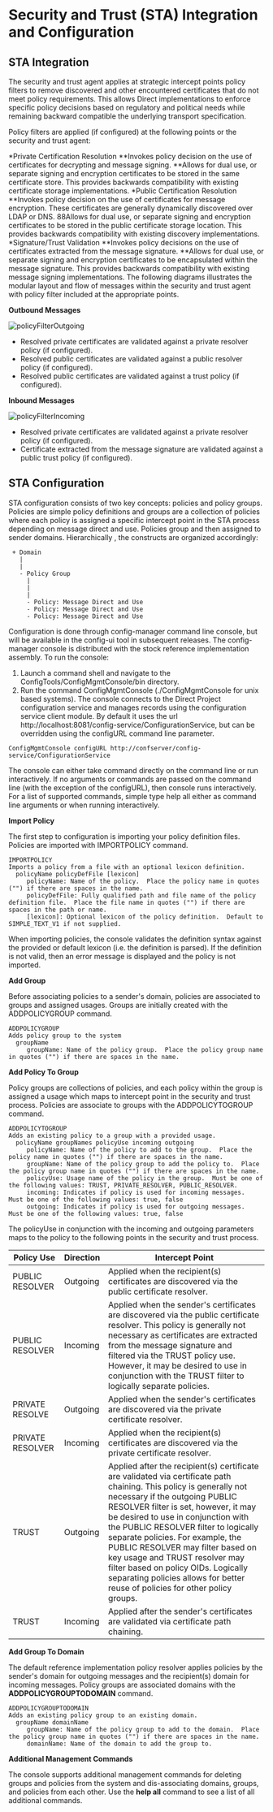 # Security and Trust (STA) Integration and Configuration

## STA Integration

The security and trust agent applies at strategic intercept points policy filters to remove discovered and other encountered certificates that do not meet policy requirements. This allows Direct implementations to enforce specific policy decisions based on regulatory and political needs while remaining backward compatible the underlying transport specification.

Policy filters are applied (if configured) at the following points or the security and trust agent:

*Private Certification Resolution
**Invokes policy decision on the use of certificates for decrypting and message signing.
**Allows for dual use, or separate signing and encryption certificates to be stored in the same certificate store. This provides backwards compatibility with existing certificate storage implementations.
*Public Certification Resolution
**Invokes policy decision on the use of certificates for message encryption. These certificates are generally dynamically discovered over LDAP or DNS.
88Allows for dual use, or separate signing and encryption certificates to be stored in the public certificate storage location. This provides backwards compatibility with existing discovery implementations.
*Signature/Trust Validation
**Invokes policy decisions on the use of certificates extracted from the message signature.
**Allows for dual use, or separate signing and encryption certificates to be encapsulated within the message signature. This provides backwards compatibility with existing message signing implementations.
The following diagrams illustrates the modular layout and flow of messages within the security and trust agent with policy filter included at the appropriate points.

**Outbound Messages**

![policyFilterOutgoing](assets/policyFilterOutgoing.PNG)

* Resolved private certificates are validated against a private resolver policy (if configured).
* Resolved public certificates are validated against a public resolver policy (if configured).
* Resolved public certificates are validated against a trust policy (if configured).

**Inbound Messages**

![policyFilterIncoming](assets/policyFilterIncoming.PNG)

* Resolved private certificates are validated against a private resolver policy (if configured).
* Certificate extracted from the message signature are validated against a public trust policy (if configured).

## STA Configuration

STA configuration consists of two key concepts: policies and policy groups. Policies are simple policy definitions and groups are a collection of policies where each policy is assigned a specific intercept point in the STA process depending on message direct and use. Policies group and then assigned to sender domains. Hierarchically , the constructs are organized accordingly:

```
 + Domain
   |
   |
   - Policy Group
     |
     |
     |
     - Policy: Message Direct and Use 
     - Policy: Message Direct and Use 
     - Policy: Message Direct and Use 
```

Configuration is done through config-manager command line console, but will be available in the config-ui tool in subsequent releases. The config-manager console is distributed with the stock reference implementation assembly. To run the console:

1. Launch a command shell and navigate to the ConfigTools/ConfigMgmtConsole/bin directory.
2. Run the command ConfigMgmtConsole (./ConfigMgmtConsole for unix based systems).
The console connects to the Direct Project configuration service and manages records using the configuration service client module. By default it uses the url http://localhost:8081/config-service/ConfigurationService, but can be overridden using the configURL command line parameter.

```
ConfigMgmtConsole configURL http://confserver/config-service/ConfigurationService
```

The console can either take command directly on the command line or run interactively. If no arguments or commands are passed on the command line (with the exception of the configURL), then console runs interactively. For a list of supported commands, simple type help all either as command line arguments or when running interactively.

**Import Policy**

The first step to configuration is importing your policy definition files. Policies are imported with IMPORTPOLICY command.

```
IMPORTPOLICY
Imports a policy from a file with an optional lexicon definition.
  policyName policyDefFile [lexicon]
	 policyName: Name of the policy.  Place the policy name in quotes ("") if there are spaces in the name.
	 policyDefFile: Fully qualified path and file name of the policy definition file.  Place the file name in quotes ("") if there are spaces in the path or name.
	 [lexicon]: Optional lexicon of the policy definition.  Default to SIMPLE_TEXT_V1 if not supplied.
```

When importing policies, the console validates the definition syntax against the provided or default lexicon (i.e. the definition is parsed). If the definition is not valid, then an error message is displayed and the policy is not imported.

**Add Group**

Before associating policies to a sender's domain, policies are associated to groups and assigned usages. Groups are initially created with the ADDPOLICYGROUP command.

```
ADDPOLICYGROUP
Adds policy group to the system
  groupName 
	 groupName: Name of the policy group.  Place the policy group name in quotes ("") if there are spaces in the name.
```

**Add Policy To Group**

Policy groups are collections of policies, and each policy within the group is assigned a usage which maps to intercept point in the security and trust process. Policies are associate to groups with the ADDPOLICYTOGROUP command.

```
ADDPOLICYTOGROUP
Adds an existing policy to a group with a provided usage.
  policyName groupNames policyUse incoming outgoing
	 policyName: Name of the policy to add to the group.  Place the policy name in quotes ("") if there are spaces in the name.
	 groupName: Name of the policy group to add the policy to.  Place the policy group name in quotes ("") if there are spaces in the name.
	 policyUse: Usage name of the policy in the group.  Must be one of the following values: TRUST, PRIVATE_RESOLVER, PUBLIC_RESOLVER.
	 incoming: Indicates if policy is used for incoming messages.  Must be one of the following values: true, false
	 outgoing: Indicates if policy is used for outgoing messages.  Must be one of the following values: true, false
```

The policyUse in conjunction with the incoming and outgoing parameters maps to the policy to the following points in the security and trust process.


| Policy Use | Direction | Intercept Point |
| --- | --- | --- |
| PUBLIC RESOLVER | Outgoing | Applied when the recipient(s) certificates are discovered via the public certificate resolver. |
| PUBLIC RESOLVER | Incoming	| Applied when the sender's certificates are discovered via the public certificate resolver.  This policy is generally not necessary as certificates are extracted from the message signature and filtered via the TRUST policy use. However, it may be desired to use in conjunction with the TRUST filter to logically separate policies. |
| PRIVATE RESOLVE |	Outgoing | Applied when the sender's certificates are discovered via the private certificate resolver. |
| PRIVATE RESOLVER |	Incoming | Applied when the recipient(s) certificates are discovered via the private certificate resolver. |
| TRUST | Outgoing | Applied after the recipient(s) certificate are validated via certificate path chaining.  This policy is generally not necessary if the outgoing PUBLIC RESOLVER filter is set, however, it may be desired to use in conjunction with the PUBLIC RESOLVER filter to logically separate policies. For example, the PUBLIC RESOLVER may filter based on key usage and TRUST resolver may filter based on policy OIDs. Logically separating policies allows for better reuse of policies for other policy groups. |
| TRUST	|Incoming | Applied after the sender's certificates are validated via certificate path chaining. |

**Add Group To Domain**

The default reference implementation policy resolver applies policies by the sender's domain for outgoing messages and the recipient(s) domain for incoming messages. Policy groups are associated domains with the **ADDPOLICYGROUPTODOMAIN** command.

```
ADDPOLICYGROUPTODOMAIN
Adds an existing policy group to an existing domain.
  groupName domainName
	 groupName: Name of the policy group to add to the domain.  Place the policy group name in quotes ("") if there are spaces in the name.
	 domainName: Name of the domain to add the group to.
```

**Additional Management Commands**

The console supports additional management commands for deleting groups and policies from the system and dis-associating domains, groups, and policies from each other. Use the **help all** command to see a list of all additional commands.